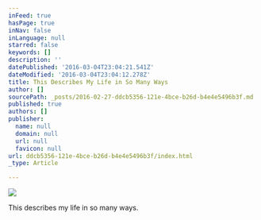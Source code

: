 ```yaml
---
inFeed: true
hasPage: true
inNav: false
inLanguage: null
starred: false
keywords: []
description: ''
datePublished: '2016-03-04T23:04:21.541Z'
dateModified: '2016-03-04T23:04:12.278Z'
title: This Describes My Life in So Many Ways
author: []
sourcePath: _posts/2016-02-27-ddcb5356-121e-4bce-b26d-b4e4e5496b3f.md
published: true
authors: []
publisher:
  name: null
  domain: null
  url: null
  favicon: null
url: ddcb5356-121e-4bce-b26d-b4e4e5496b3f/index.html
_type: Article

---
```

![](https://s3-us-west-2.amazonaws.com/the-grid-img/p/9808d58308891ed7b099222551243a30a06e24f2.jpg)

This describes my life in so many ways.